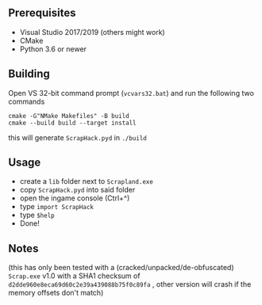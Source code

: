 ## Prerequisites

- Visual Studio  2017/2019 (others might work)
- CMake
- Python 3.6 or newer

## Building

Open VS 32-bit command prompt (`vcvars32.bat`) and run the following two commands

```batch
cmake -G"NMake Makefiles" -B build
cmake --build build --target install
```

this will generate `ScrapHack.pyd` in `./build`

## Usage

- create a `lib` folder next to `Scrapland.exe`
- copy `ScrapHack.pyd` into said folder
- open the ingame console (Ctrl+^)
- type `import ScrapHack`
- type `$help`
- Done!

## Notes

(this has only been tested with a (cracked/unpacked/de-obfuscated) `Scrap.exe` v1.0 with a SHA1 checksum of `d2dde960e8eca69d60c2e39a439088b75f0c89fa` , other version will crash if the memory offsets don't match)


